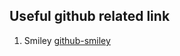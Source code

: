 ## Useful github related link
1. Smiley [github-smiley]


[github-smiley]: https://gist.github.com/rxaviers/7360908 
